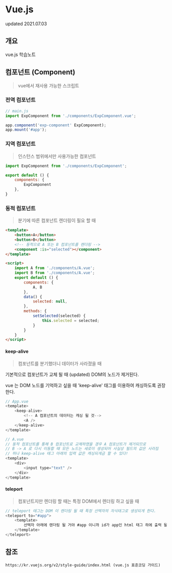 # Vue.js
updated 2021.07.03

## 개요
vue.js 학습노트

## 컴포넌트 (Component)
> vue에서 재사용 가능한 스크립트

### 전역 컴포넌트
```js
// main.js
import ExpComponent from './components/ExpComponent.vue';

app.component('exp-component' ExpComponent);
app.mount('#app');
```

### 지역 컴포넌트
> 인스턴스 범위에서만 사용가능한 컴포넌트
```js
import ExpComponent from './components/ExpComponent';

export default () {
    components: {
        ExpComponent
    }, 
}
```
### 동적 컴포넌트
> 분기에 따른 컴포넌트 렌더링이 필요 할 때 
```html
<template>
    <button>A</button>
    <button>B</button>
    <!-- 동적으로 A 또는 B 컴포넌트를 렌더링 -->
    <component :is="selected"></component>
</template>

<script>
    import A from './components/A.vue';
    import B from './components/A.vue';
    export default () {
        components: {
            A, B
        },
        data() {
            selected: null,
        },
        methods: {
            setSelected(selected) {
                this.selected = selected;
            }
        }
    }
</script>
```

#### keep-alive
> 컴포넌트를 분기했더니 데이터가 사라졌을 때
<p>기본적으로 컴포넌트가 교체 될 때 (updated) DOM의 노드가 제거된다.</p>
<p>vue 는 DOM 노드를 기억하고 싶을 때 'keep-alive' 태그를 이용하여 캐싱하도록 권장한다.</p>

```js
// App.vue
<template>
    <keep-alive>
        <!-- A 컴포넌트의 데이터는 캐싱 될 것-->
        <A />
    </keep-alive>
</template>

// A.vue
// 동적 컴포넌트를 통해 B 컴포넌트로 교체하였을 경우 A 컴포넌트가 제거되므로
// B -> A 로 다시 이동할 때 모든 노드는 새로이 생성되어 사실상 필드의 값은 사라짐
// 허나 keep-alive 태그 아래의 입력 값은 캐싱되게금 할 수 있다!
<template>
    <div>
        <input type="text" />
    </div>
</template>
```
#### teleport
> 컴포넌트지만 렌더링 할 때는 특정 DOM에서 렌더링 하고 싶을 때

```js
// teleport 태그는 DOM 이 렌더링 될 때 특정 선택자의 자식태그로 생성되게 한다.
<teleport to="#app">
    <template>
        선택자 아래에 렌더링 될 거야 #app 이니까 id가 app인 html 태그 하에 출력 될 것
    </template>
</teleport>
```


## 참조
```
https://kr.vuejs.org/v2/style-guide/index.html (vue.js 표준코딩 가이드)
```